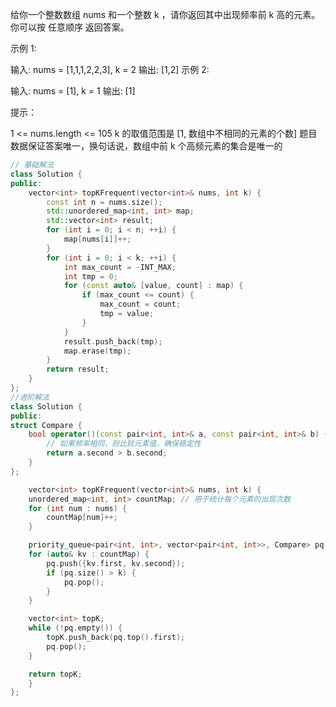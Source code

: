 给你一个整数数组 nums 和一个整数 k ，请你返回其中出现频率前 k 高的元素。你可以按 任意顺序 返回答案。

 

示例 1:

输入: nums = [1,1,1,2,2,3], k = 2
输出: [1,2]
示例 2:

输入: nums = [1], k = 1
输出: [1]
 

提示：

1 <= nums.length <= 105
k 的取值范围是 [1, 数组中不相同的元素的个数]
题目数据保证答案唯一，换句话说，数组中前 k 个高频元素的集合是唯一的

``` cpp
// 基础解法
class Solution {
public:
    vector<int> topKFrequent(vector<int>& nums, int k) {
        const int n = nums.size();
        std::unordered_map<int, int> map;
        std::vector<int> result;
        for (int i = 0; i < n; ++i) {
            map[nums[i]]++;
        }
        for (int i = 0; i < k; ++i) {
            int max_count = -INT_MAX;
            int tmp = 0;
            for (const auto& [value, count] : map) {
                if (max_count <= count) {
                    max_count = count;
                    tmp = value;
                }
            }
            result.push_back(tmp);
            map.erase(tmp);
        }
        return result;
    }
};
//进阶解法
class Solution {
public:
struct Compare {
    bool operator()(const pair<int, int>& a, const pair<int, int>& b) {
        // 如果频率相同，则比较元素值，确保稳定性
        return a.second > b.second;
    }
};

    vector<int> topKFrequent(vector<int>& nums, int k) {
    unordered_map<int, int> countMap; // 用于统计每个元素的出现次数
    for (int num : nums) {
        countMap[num]++;
    }

    priority_queue<pair<int, int>, vector<pair<int, int>>, Compare> pq; // 最小堆，存储元素和其出现次数
    for (auto& kv : countMap) {
        pq.push({kv.first, kv.second});
        if (pq.size() > k) {
            pq.pop();
        }
    }

    vector<int> topK;
    while (!pq.empty()) {
        topK.push_back(pq.top().first);
        pq.pop();
    }

    return topK;
    }
};
```
